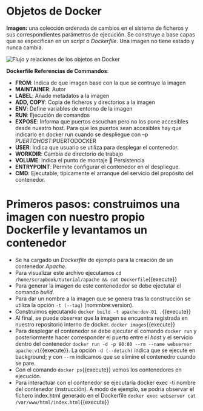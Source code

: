# Objetos de Docker

**Imagen:** una colección ordenada de cambios en el sistema de ficheros y sus correspondientes parámetros de ejecución. Se construye a base capas que se especifican en un _script_ o _Dockerfile_. Una imagen no tiene estado y nunca cambia.

![Flujo y relaciones de los objetos en Docker](https://docs.docker.com/engine/images/engine-components-flow.png)

**Dockerfile Referencias de Commandos**: 
- **FROM**: Indica de que imagen base con la que se contruye la imagen
- **MAINTAINER**: Autor
- **LABEL**: Añade metadatos a la imagen
- **ADD, COPY**: Copia de ficheros y directorios a la imagen
- **ENV**: Define variables de entorno de la imagen
- **RUN**: Ejecución de comandos
- **EXPOSE**: Informa que puertos escuchan pero no los pone accesibles desde  nuestro host. Para que los puertos sean accesibles hay que indicarlo en docker run cuando se despliegue con –p $PUERTOHOST:$PUERTODOCKER
- **USER**: Indica que usuario se utiliza para desplegar el contenedor.
- **WORKDIR**:  Cambia de directorio de trabajo
- **VOLUME**:  Indica el punto de montaje  Persistencia
- **ENTRYPOINT**: Permite configurar el contenedor en el despliegue.
- **CMD**: Ejecutable, típicamente el arranque del servicio del propósito del contenedor.

# Primeros pasos: construimos una imagen con nuestro propio Dockerfile y levantamos un contenedor
- Se ha cargado un _Dockerfile_ de ejemplo para la creación de un contenedor _Apache_.
- Para visualizar este archivo ejecutamos `cd /home/scrapbook/tutorial/apache && cat Dockerfile`{{execute}}
- Para generar la imagen de este contenededor se debe ejectutar el comando _build_.
- Para dar un nombre a la imagen que se genera tras la construcción se utiliza la opción ``-t (--tag)`` (nommbre:version).
- Construimos ejecutando `docker build -t apache:dev-01 .`{{execute}}
- Al final, se puede observar que la imagen se encuentra registrada en nuestro repositorio interno de docker. `docker images`{{execute}}
- Para desplegar el contenedor se debe ejecutar el comando ``docker run`` y posteriormente hacer corresponder el puerto entre el _host_ y el servicio dentro del contenedor `docker run -d -p 80:80 --rm --name webserver apache:v1`{{execute}}. La opción ``-d (--detach)`` indica que se ejecute en background; y con ``--rm`` indicamos que se elimine el contenedro cuando se pare.
- Con el comando `docker ps`{{execute}} vemos los contenedores en ejecución.
- Para interactuar con el contenedor se ejecutaría docker exec -ti nombre del contenedor (instrucción). A modo de ejemplo, se podría observar el fichero index.html generado en el Dockerfile `docker exec webserver cat /var/www/html/index.html`{{execute}}